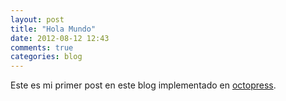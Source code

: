 ```yaml
---
layout: post
title: "Hola Mundo"
date: 2012-08-12 12:43
comments: true
categories: blog 
---
```


Este es mi primer post en este blog implementado en [octopress](http://octopress.org/ "Octopress").
